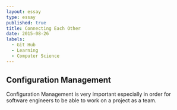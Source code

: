 ```yaml
---
layout: essay
type: essay
published: true
title: Connecting Each Other
date: 2015-08-26
labels:
  - Git Hub
  - Learning
  - Computer Science
---
```


## Configuration Management

Configuration Management is very important especially in order for software engineers to be able to work on a project as a team.  
